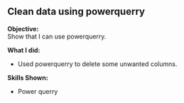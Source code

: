 ## Clean data using powerquerry

**Objective:**  
Show that I can use powerquerry.  

**What I did:**  
- Used powerquerry to delete some unwanted columns.    

**Skills Shown:**  
- Power querry 